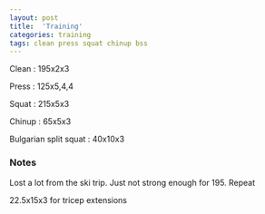 ```yaml
---
layout: post
title:  'Training'
categories: training
tags: clean press squat chinup bss
---
```


Clean :   195x2x3

Press   :   125x5,4,4

Squat   :   215x5x3

Chinup  :   65x5x3

Bulgarian split squat : 40x10x3

### Notes

Lost a lot from the ski trip. Just not strong enough for 195. Repeat

22.5x15x3 for tricep extensions
